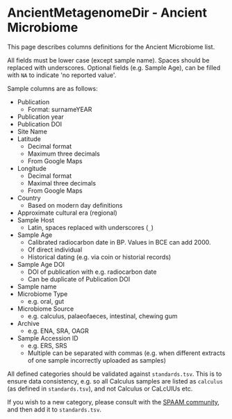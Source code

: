# AncientMetagenomeDir - Ancient Microbiome

This page describes columns definitions for the Ancient Microbiome list.

All fields must be lower case (except sample name). Spaces should be replaced with underscores. Optional fields (e.g. Sample Age), can be filled with `NA` to indicate 'no reported value'.

Sample columns are as follows:

- Publication
  - Format: surnameYEAR
- Publication year
- Publication DOI
- Site Name
- Latitude
  - Decimal format
  - Maximum three decimals
  - From Google Maps
- Longitude
  - Decimal format
  - Maximal three decimals
  - From Google Maps
- Country
  - Based on modern day definitions
- Approximate cultural era (regional)
- Sample Host
  - Latin, spaces replaced with underscores (`_`)
- Sample Age
  - Calibrated radiocarbon date in BP. Values in BCE can add 2000.
  - Of direct individual
  - Historical dating (e.g. via coin or historial records)
- Sample Age DOI
  - DOI of publication with e.g. radiocarbon date
  - Can be duplicate of Publication DOI
- Sample name
- Microbiome Type
  - e.g. oral, gut
- Microbiome Source
  - e.g. calculus, palaeofaeces, intestinal, chewing gum
- Archive
  - e.g. ENA, SRA, OAGR
- Sample Accession ID
  - e.g. ERS, SRS
  - Multiple can be separated with commas (e.g. when different extracts of one sample incorrectly uploaded as samples)

All defined categories should be validated against `standards.tsv`. This is to
ensure data consistency, e.g. so all Calculus samples are listed as `calculus`
(as defined in `standards.tsv`), and not Calculus or CaLcUlUs etc.

If you wish to a new category, please consult with the [SPAAM
community](spaam-workshop.github.io), and then add it to `standards.tsv`.